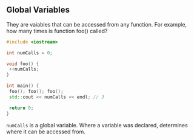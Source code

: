 ## Global Variables

They are vaiables that can be accessed from any function. For example, how many times is function foo() called?
```cpp
#include <iostream>

int numCalls = 0;

void foo() {
 ++numCalls;
}

int main() {
 foo(); foo(); foo();
 std::cout << numCalls << endl; // 3

 return 0;
}
```
`numCalls` is a global variable. Where a
variable was declared,
determines where it
can be accessed from.
